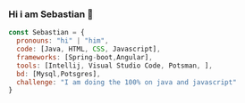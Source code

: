 ### Hi i am Sebastian 👋
```js
const Sebastian = {
  pronouns: "hi" | "him",
  code: [Java, HTML, CSS, Javascript],
  frameworks: [Spring-boot,Angular],
  tools: [Intellij, Visual Studio Code, Potsman, ],
  bd: [Mysql,Potsgres],
  challenge: "I am doing the 100% on java and javascript"
}
```

<!--
**Jhon-Sebastian/Jhon-Sebastian** is a ✨ _special_ ✨ repository because its `README.md` (this file) appears on your GitHub profile.

Here are some ideas to get you started:

- 🔭 I’m currently working on ...
- 🌱 I’m currently learning ...
- 👯 I’m looking to collaborate on ...
- 🤔 I’m looking for help with ...
- 💬 Ask me about ...
- 📫 How to reach me: ...
- 😄 Pronouns: ...
- ⚡ Fun fact: ...
-->
